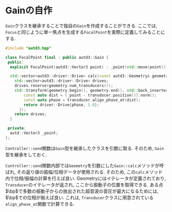 # Gainの自作

`Gain`クラスを継承することで独自の`Gain`を作成することができる.
ここでは, `Focus`と同じように単一焦点を生成する`FocalPoint`を実際に定義してみることにする.

```cpp
#include "autd3.hpp"

class FocalPoint final : public autd3::Gain {
 public:
  explicit FocalPoint(autd3::Vector3 point) : _point(std::move(point)) {}

  std::vector<autd3::driver::Drive> calc(const autd3::Geometry& geometry) override {
    std::vector<autd3::driver::Drive> drives;
    drives.reserve(geometry.num_transducers());
    std::transform(geometry.begin(), geometry.end(), std::back_inserter(drives), [&](const auto& transducer) { {
        const auto dist = (_point - transducer.position()).norm();
        const auto phase = transducer.align_phase_at(dist);
        return driver::Drive{phase, 1.0};
      });
    return drives;
  } 

 private:
  autd::Vector3 _point;
};
```

`Controller::send`関数は`Gain`型を継承したクラスを引数に取る.
そのため, `Gain`型を継承をしておく.

`Controller::send`関数内部では`Geometry`を引数にした`Gain::calc`メソッドが呼ばれ, その返り値の振幅/位相データが使用される.
そのため, この`calc`メソッド内で位相/振幅の計算を行えば良い.
Geometryにはイテレータが定義されており, `Transducer`のイテレータが返され, ここから振動子の位置を取得できる.
ある点$\bp$で多数の振動子からの放出された超音波の音圧が最大になるためには, $\bp$での位相が揃えば良い.
これは, `Transducer`クラスに用意されている`align_phase_at`関数で計算できる.
